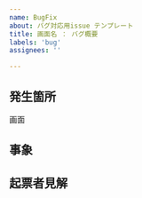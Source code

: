 ```yaml
---
name: BugFix
about: バグ対応用issue テンプレート
title: 画面名 ： バグ概要
labels: 'bug'
assignees: ''

---
```

<!-- タイトルを必ず書き換えてください-->
<!-- assigneeには画面作成者を設定してください -->

## 発生箇所
<!-- 画面名を記入 -->画面

## 事象
<!-- 何をしたら、何が起こった（可能ならエラーメッセージも記載する）-->
<!-- 例：
ユーザ名を300桁で入力したら500エラーが発生した。エラーメッセージは下記の通り。
could not execute statement; SQL [n/a]; nested exception is org.hibernate.exception.DataException
-->


## 起票者見解
<!-- 修正点 または どう動くべきか を記入 -->
<!-- 例：
jsでの入力チェック動いてないっぽい。
入力エラーのalertを表示して、サーバへのリクエスト飛ばさないのが正しい動き
-->

